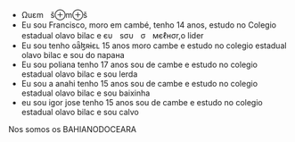 - Ωuεmㅤš⊕m⊕š
- Eu sou Francisco, moro em cambé, tenho 14 anos, estudo no Colegio estadual olavo bilac e єυㅤsσυㅤσㅤмєℓнσr,o lider
- Eu sou  tenho ɢǟɮʀɨɛʟ 15 anos moro cambe e estudo no colegio estadual olavo bilac e sou do парана
- Eu sou poliana tenho 17 anos sou de cambe e estudo no colegio estadual olavo bilac e sou lerda
- Eu sou a anahi tenho 15 anos sou de cambe e estudo no colegio estadual olavo bilac e sou baixinha
- eu sou igor jose tenho 15 anos sou de cambe e estudo no colegio estadual olavo bilac e sou calvo

Nos somos os BAHIANODOCEARA
